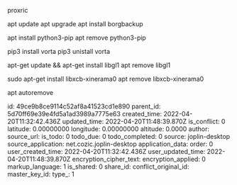proxric

apt update
apt upgrade
apt install borgbackup

apt install python3-pip
apt remove python3-pip

pip3 install vorta
pip3 unistall vorta

apt-get update && apt-get install libgl1
apt remove libgl1

sudo apt-get install libxcb-xinerama0
apt remove libxcb-xinerama0

apt autoremove



id: 49ce9b8ce9114c52af8a41523cd1e890
parent_id: 5d70ff69e39e4fd5a1ad3989a7775e63
created_time: 2022-04-20T11:32:42.436Z
updated_time: 2022-04-20T11:48:39.870Z
is_conflict: 0
latitude: 0.00000000
longitude: 0.00000000
altitude: 0.0000
author: 
source_url: 
is_todo: 0
todo_due: 0
todo_completed: 0
source: joplin-desktop
source_application: net.cozic.joplin-desktop
application_data: 
order: 0
user_created_time: 2022-04-20T11:32:42.436Z
user_updated_time: 2022-04-20T11:48:39.870Z
encryption_cipher_text: 
encryption_applied: 0
markup_language: 1
is_shared: 0
share_id: 
conflict_original_id: 
master_key_id: 
type_: 1